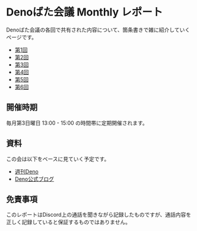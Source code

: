 # Denoばた会議 Monthly レポート

Denoばた会議の各回で共有された内容について、箇条書きで雑に紹介していくページです。

- [第1回](/report/01)
- [第2回](/report/02)
- [第3回](/report/03)
- [第4回](/report/04)
- [第5回](/report/05)
- [第6回](/report/06)

## 開催時期

毎月第3日曜日 13:00 - 15:00 の時間帯に定期開催されます。

## 資料

この会は以下をベースに見ていく予定です。

- [週刊Deno](https://uki00a.github.io/deno-weekly/)
- [Deno公式ブログ](https://deno.com/blog)

## 免責事項
このレポートはDiscord上の通話を聞きながら記録したものですが、通話内容を正しく記録していると保証するものではありません。
